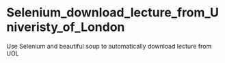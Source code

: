 # Selenium_download_lecture_from_Univeristy_of_London
 Use Selenium and beautiful soup to automatically download lecture from UOL
